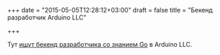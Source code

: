 +++
date = "2015-05-05T12:28:12+03:00"
draft = false
title = "Бекенд разработчик Arduino LLC"

+++

<p>Тут <a href="http://www.arduino.cc/en/Careers/BackendDeveloper">ищут бекенд разработчика со знанием Go</a> в Arduino LLC.</p>

